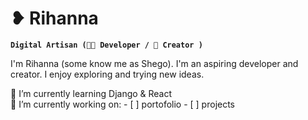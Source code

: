 # ❥ Rihanna

**`Digital Artisan (👩‍💻 Developer / 📸 Creator )`**

I'm Rihanna (some know me as Shego). I'm an aspiring developer and creator. I enjoy exploring and trying new ideas. <br>

🌱 I’m currently learning Django & React<br>
🔭 I’m currently working on: - [ ] portofolio - [ ] projects<br>
